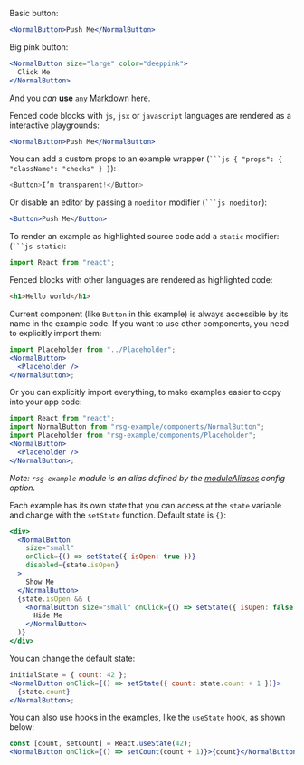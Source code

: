 Basic button:

```jsx
<NormalButton>Push Me</NormalButton>
```

Big pink button:

```jsx
<NormalButton size="large" color="deeppink">
  Click Me
</NormalButton>
```

And you _can_ **use** `any` [Markdown](http://daringfireball.net/projects/markdown/) here.

Fenced code blocks with `js`, `jsx` or `javascript` languages are rendered as a interactive playgrounds:

```jsx
<NormalButton>Push Me</NormalButton>
```

You can add a custom props to an example wrapper (` ```js { "props": { "className": "checks" } } `):

```js { "props": { "className": "checks" } }
<Button>I’m transparent!</Button>
```

Or disable an editor by passing a `noeditor` modifier (` ```js noeditor `):

```jsx noeditor
<Button>Push Me</Button>
```

To render an example as highlighted source code add a `static` modifier: (` ```js static `):

```js static
import React from "react";
```

Fenced blocks with other languages are rendered as highlighted code:

```html
<h1>Hello world</h1>
```

Current component (like `Button` in this example) is always accessible by its name in the example code. If you want to use other components, you need to explicitly import them:

```jsx
import Placeholder from "../Placeholder";
<NormalButton>
  <Placeholder />
</NormalButton>;
```

Or you can explicitly import everything, to make examples easier to copy into your app code:

```jsx
import React from "react";
import NormalButton from "rsg-example/components/NormalButton";
import Placeholder from "rsg-example/components/Placeholder";
<NormalButton>
  <Placeholder />
</NormalButton>;
```

_Note: `rsg-example` module is an alias defined by the [moduleAliases](https://react-styleguidist.js.org/docs/configuration.html#modulealiases) config option._

Each example has its own state that you can access at the `state` variable and change with the `setState` function. Default state is `{}`:

```jsx
<div>
  <NormalButton
    size="small"
    onClick={() => setState({ isOpen: true })}
    disabled={state.isOpen}
  >
    Show Me
  </NormalButton>
  {state.isOpen && (
    <NormalButton size="small" onClick={() => setState({ isOpen: false })}>
      Hide Me
    </NormalButton>
  )}
</div>
```

You can change the default state:

```jsx
initialState = { count: 42 };
<NormalButton onClick={() => setState({ count: state.count + 1 })}>
  {state.count}
</NormalButton>;
```

You can also use hooks in the examples, like the `useState` hook, as shown below:

```jsx
const [count, setCount] = React.useState(42);
<NormalButton onClick={() => setCount(count + 1)}>{count}</NormalButton>;
```
